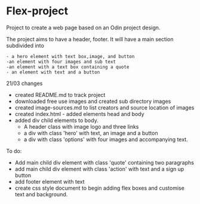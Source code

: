# Flex-project
Project to create a web page based on an Odin project design.

The project aims to have a header, footer. It will have a main section subdivided into 	

	- a hero element with text box,image, and button
	-an element with four images and sub text 
	-an element with a text box containing a quote
	- an element with text and a button 


21/03 changes 

- created README.md to track project 
- downloaded free use images and created sub directory images 
- created image-sources.md to list creators and source location of images 
- created index.html - added elements head and body
- added div child elements to body. 
	- A header class with image logo and three links
	- a div with class 'hero' with text, an image and a button
	- a div with class 'options' with four images and accompanying text.

To do: 

- Add main child div element with class 'quote' containing two paragraphs
- add main child div element with class 'action' with text and a sign up button
- add footer element with text 
- create css style document to begin adding flex boxes and customise text and background. 



